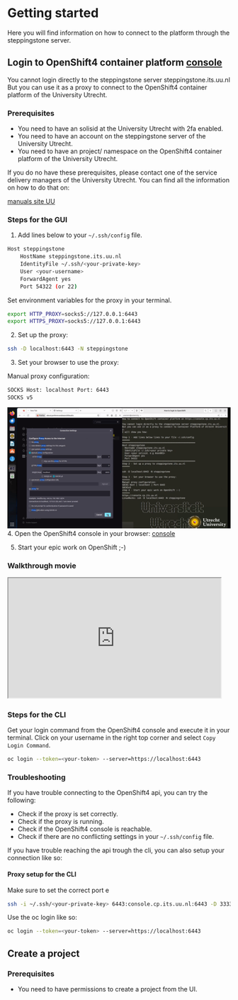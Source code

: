 # Getting started
Here you will find information on how to connect to the platform through the steppingstone server.

## Login to OpenShift4 container platform [console](https://console.cp.its.uu.nl)

You cannot login directly to the steppingstone server steppingstone.its.uu.nl
But you can use it as a proxy to connect to the OpenShift4 container platform of the University Utrecht.

### Prerequisites
- You need to have an solisid at the University Utrecht with 2fa enabled.
- You need to have an account on the steppingstone server of the University Utrecht.
- You need to have an project/ namespace on the OpenShift4 container platform of the University Utrecht.

If you do no have these prerequisites, please contact one of the service delivery managers of the University Utrecht.
You can find all the information on how to do that on:

[manuals site UU](https://manuals.uu.nl/)

### Steps for the GUI
1. Add lines below to your `~/.ssh/config` file.

```bash
Host steppingstone
    HostName steppingstone.its.uu.nl
    IdentityFile ~/.ssh/<your-private-key>
    User <your-username>
    ForwardAgent yes
    Port 54322 (or 22)
```
Set environment variables for the proxy in your terminal. 
```bash
export HTTP_PROXY=socks5://127.0.0.1:6443
export HTTPS_PROXY=socks5://127.0.0.1:6443
```

2. Set up the proxy:
```bash
ssh -D localhost:6443 -N steppingstone
```

3. Set your browser to use the proxy:

Manual proxy configuration:
```bash
SOCKS Host: localhost Port: 6443
SOCKS v5
```


![sockproxy.png](./images/sockproxy.png)
4. Open the OpenShift4 console in your browser: [console](https://console.cp.its.uu.nl)

5. Start your epic work on OpenShift ;-)

### Walkthrough movie
<iframe src="https://player.vimeo.com/video/932020706?badge=0&amp;autopause=0&amp;player_id=0&amp;app_id=58479" width="480" height="270" frameBorder="1" class="giphy-embed" ; allow="autoplay; fullscreen; picture-in-picture; clipboard-write"  title="oc_toegang2fa"></iframe>

### Steps for the CLI
Get your login command from the OpenShift4 console and execute it in your terminal.
Click on your username in the right top corner and select `Copy Login Command`.
```bash
oc login --token=<your-token> --server=https://localhost:6443
```

### Troubleshooting
If you have trouble connecting to the OpenShift4 api, you can try the following:
- Check if the proxy is set correctly.
- Check if the proxy is running.
- Check if the OpenShift4 console is reachable.
- Check if there are no conflicting settings in your `~/.ssh/config` file.

If you have trouble reaching the api trough the cli, you can also setup your connection like so: 
#### Proxy setup for the CLI
Make sure to set the correct port e
```bash
ssh -i ~/.ssh/<your-private-key> 6443:console.cp.its.uu.nl:6443 -D 3333 <your-username>@steppingstone.its.uu.nl 
```
Use the oc login like so:
```bash
oc login --token=<your-token> --server=https://localhost:6443
``` 

## Create a project

### Prerequisites
- You need to have permissions to create a project from the UI.


